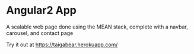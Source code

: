 # Angular2 App

A scalable web page done using the MEAN stack, complete with a navbar, carousel, and contact page

Try it out at https://taigabear.herokuapp.com/
